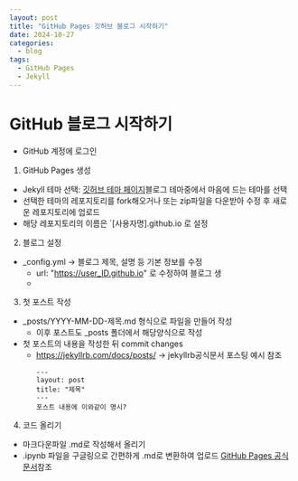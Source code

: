 ```yaml
---
layout: post
title: "GitHub Pages 깃허브 블로그 시작하기"
date: 2024-10-27
categories:
  - blog
tags:
  - GitHub Pages
  - Jekyll
---
```

# GitHub 블로그 시작하기

- GitHub 계정에 로그인

1. GitHub Pages 생성 
  - Jekyll 테마 선택: [깃허브 테마 페이지](https://github.com/topics/jekyll-theme)블로그 테마중에서 마음에 드는 테마를 선택
  - 선택한 테마의 레포지토리를 fork해오거나 또는 zip파일을 다운받아 수정 후 새로운 레포지토리에 업로드
  - 해당 레포지토리의 이름은 `[사용자명].github.io 로 설정
2. 블로그 설정
  - _config.yml -> 블로그 제목, 설명 등 기본 정보를 수정
    - url: "https://user_ID.github.io" 로 수정하여 블로그 생
    - 
3. 첫 포스트 작성
  - _posts/YYYY-MM-DD-제목.md 형식으로 파일을 만들어 작성
    - 이후 포스트도 _posts 폴더에서 해당양식으로 작성
  - 첫 포스트의 내용을 작성한 뒤 commit changes
    - https://jekyllrb.com/docs/posts/ -> jekyllrb공식문서 포스팅 예시 참조
      ```
      ---
      layout: post
      title: "제목"
      ---
      포스트 내용에 이와같이 명시?
      ```
4. 코드 올리기
  - 마크다운파일 .md로 작성해서 올리기
  - .ipynb 파일을 구글링으로 간편하게 .md로 변환하여 업로드
[GitHub Pages 공식 문서](https://docs.github.com/en/pages)참조
